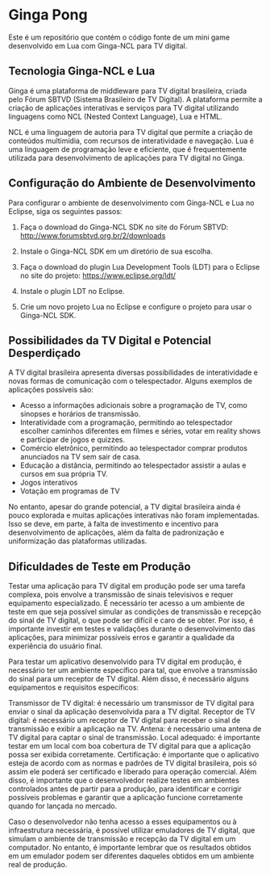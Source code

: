 # Ginga Pong

Este é um repositório que contém o código fonte de um mini game desenvolvido em Lua com Ginga-NCL para TV digital.

## Tecnologia Ginga-NCL e Lua

Ginga é uma plataforma de middleware para TV digital brasileira, criada pelo Fórum SBTVD (Sistema Brasileiro de TV Digital). A plataforma permite a criação de aplicações interativas e serviços para TV digital utilizando linguagens como NCL (Nested Context Language), Lua e HTML.

NCL é uma linguagem de autoria para TV digital que permite a criação de conteúdos multimídia, com recursos de interatividade e navegação. Lua é uma linguagem de programação leve e eficiente, que é frequentemente utilizada para desenvolvimento de aplicações para TV digital no Ginga.

## Configuração do Ambiente de Desenvolvimento

Para configurar o ambiente de desenvolvimento com Ginga-NCL e Lua no Eclipse, siga os seguintes passos:

1. Faça o download do Ginga-NCL SDK no site do Fórum SBTVD: http://www.forumsbtvd.org.br/2/downloads

2. Instale o Ginga-NCL SDK em um diretório de sua escolha.

3. Faça o download do plugin Lua Development Tools (LDT) para o Eclipse no site do projeto: https://www.eclipse.org/ldt/

4. Instale o plugin LDT no Eclipse.

5. Crie um novo projeto Lua no Eclipse e configure o projeto para usar o Ginga-NCL SDK. 

## Possibilidades da TV Digital e Potencial Desperdiçado

A TV digital brasileira apresenta diversas possibilidades de interatividade e novas formas de comunicação com o telespectador. Alguns exemplos de aplicações possíveis são:

- Acesso a informações adicionais sobre a programação de TV, como sinopses e horários de transmissão.
- Interatividade com a programação, permitindo ao telespectador escolher caminhos diferentes em filmes e séries, votar em reality shows e participar de jogos e quizzes.
- Comércio eletrônico, permitindo ao telespectador comprar produtos anunciados na TV sem sair de casa.
- Educação a distância, permitindo ao telespectador assistir a aulas e cursos em sua própria TV.
- Jogos interativos
- Votação em programas de TV

No entanto, apesar do grande potencial, a TV digital brasileira ainda é pouco explorada e muitas aplicações interativas não foram implementadas. Isso se deve, em parte, à falta de investimento e incentivo para desenvolvimento de aplicações, além da falta de padronização e uniformização das plataformas utilizadas.

## Dificuldades de Teste em Produção

Testar uma aplicação para TV digital em produção pode ser uma tarefa complexa, pois envolve a transmissão de sinais televisivos e requer equipamento especializado. É necessário ter acesso a um ambiente de teste em que seja possível simular as condições de transmissão e recepção do sinal de TV digital, o que pode ser difícil e caro de se obter. Por isso, é importante investir em testes e validações durante o desenvolvimento das aplicações, para minimizar possíveis erros e garantir a qualidade da experiência do usuário final.

Para testar um aplicativo desenvolvido para TV digital em produção, é necessário ter um ambiente específico para tal, que envolve a transmissão do sinal para um receptor de TV digital. Além disso, é necessário alguns equipamentos e requisitos específicos:

Transmissor de TV digital: é necessário um transmissor de TV digital para enviar o sinal da aplicação desenvolvida para a TV digital.
Receptor de TV digital: é necessário um receptor de TV digital para receber o sinal de transmissão e exibir a aplicação na TV.
Antena: é necessário uma antena de TV digital para captar o sinal de transmissão.
Local adequado: é importante testar em um local com boa cobertura de TV digital para que a aplicação possa ser exibida corretamente.
Certificação: é importante que o aplicativo esteja de acordo com as normas e padrões de TV digital brasileira, pois só assim ele poderá ser certificado e liberado para operação comercial.
Além disso, é importante que o desenvolvedor realize testes em ambientes controlados antes de partir para a produção, para identificar e corrigir possíveis problemas e garantir que a aplicação funcione corretamente quando for lançada no mercado.

Caso o desenvolvedor não tenha acesso a esses equipamentos ou à infraestrutura necessária, é possível utilizar emuladores de TV digital, que simulam o ambiente de transmissão e recepção da TV digital em um computador. No entanto, é importante lembrar que os resultados obtidos em um emulador podem ser diferentes daqueles obtidos em um ambiente real de produção.
